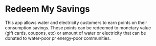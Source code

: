 # Redeem My Savings

This app allows water and electricity customers to earn points on their consumption savings. These points can be redeemed to monetary value (gift cards, coupons, etc) or amount of water or electricity that can be donated to water-poor pr energy-poor communities.
